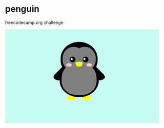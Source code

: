 # penguin
freecodecamp.org challenge

<img src="https://github.com/kali-r3i5/penguin/blob/main/penguin.png" alt="linux"/>
